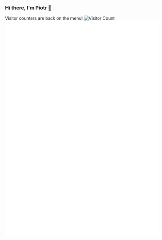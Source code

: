 ### Hi there, I'm Piotr 👋
Visitor counters are back on the menu!
![Visitor Count](https://profile-counter.glitch.me/slawinski/count.svg)
[<img alt="🦑" src="https://github.com/slawinski/slawinski/blob/master/github-metrics.svg">](https://github.com/lowlighter/metrics)
